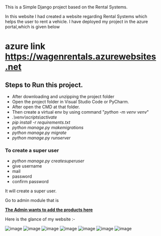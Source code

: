 


This is a Simple Django project based on the Rental Systems.


In this website I had created a website regarding  Rental Systems which helps the user to rent a vehicle. I have deployed my project in the azure portal,which is given below
# azure link https://wagenrentals.azurewebsites.net

## Steps to Run this project.
- After downloading and unzipping the project folder
- Open the project folder in Visual Studio Code or PyCharm.
- After open the CMD at that folder.
- Then create a virtual env by using command "*python -m venv venv*"
- *.\venv\scripts\activate*
- *pip install -r requirements.txt*
- *python manage.py makemigrations*
- *python manage.py migrate*
- *python manage.py runserver*

### To create a super user
 - *python manage.py createsuperuser*
  - give username
  - mail
  - password
  - confirm password
 
 It will create a super user.
 
 Go to admin module that is 
 
 
 **<a href="http://127.0.0.1:8000/admin/login/?next=/admin/">The Admin wants to add the products here</a>**
 
 Here is the glance of my website :-
 
![image](https://user-images.githubusercontent.com/89625566/173171427-dbd41442-8b5e-4956-b9ce-f5a6ee06af69.png)
![image](https://user-images.githubusercontent.com/89625566/173171435-be708d0e-f4d2-4fd7-8c84-2ccdaadd75a1.png)
![image](https://user-images.githubusercontent.com/89625566/173171453-365feddd-37b4-4194-b4d1-b7480931a813.png)
![image](https://user-images.githubusercontent.com/89625566/173171475-521c1a06-7fb2-44fb-9437-5a771b2e0632.png)
![image](https://user-images.githubusercontent.com/89625566/173171520-eab2f75b-31a3-41f9-bed2-b511ce733248.png)
![image](https://user-images.githubusercontent.com/89625566/173171576-6e277258-29da-41d8-80ee-f612e430806e.png)
![image](https://user-images.githubusercontent.com/89625566/173171609-fe647acd-e1c0-4dc0-afea-98d104bda22c.png)


 
 
 
